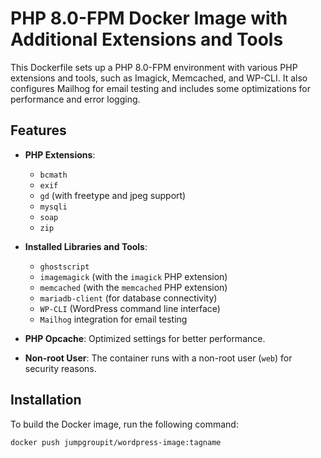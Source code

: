 # PHP 8.0-FPM Docker Image with Additional Extensions and Tools

This Dockerfile sets up a PHP 8.0-FPM environment with various PHP extensions and tools, such as Imagick, Memcached, and WP-CLI. It also configures Mailhog for email testing and includes some optimizations for performance and error logging.

## Features

- **PHP Extensions**:
  - `bcmath`
  - `exif`
  - `gd` (with freetype and jpeg support)
  - `mysqli`
  - `soap`
  - `zip`

- **Installed Libraries and Tools**:
  - `ghostscript`
  - `imagemagick` (with the `imagick` PHP extension)
  - `memcached` (with the `memcached` PHP extension)
  - `mariadb-client` (for database connectivity)
  - `WP-CLI` (WordPress command line interface)
  - `Mailhog` integration for email testing
  
- **PHP Opcache**: Optimized settings for better performance.
  
- **Non-root User**: The container runs with a non-root user (`web`) for security reasons.

## Installation

To build the Docker image, run the following command:

```bash
docker push jumpgroupit/wordpress-image:tagname
